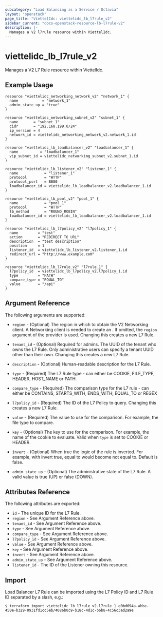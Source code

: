 ```yaml
---
subcategory: "Load Balancing as a Service / Octavia"
layout: "openstack"
page_title: "ViettelIdc: viettelidc_lb_l7rule_v2"
sidebar_current: "docs-openstack-resource-lb-l7rule-v2"
description: |-
  Manages a V2 l7rule resource within ViettelIdc.
---
```


# viettelidc\_lb\_l7rule\_v2

Manages a V2 L7 Rule resource within ViettelIdc.

## Example Usage

```hcl
resource "viettelidc_networking_network_v2" "network_1" {
  name           = "network_1"
  admin_state_up = "true"
}

resource "viettelidc_networking_subnet_v2" "subnet_1" {
  name       = "subnet_1"
  cidr       = "192.168.199.0/24"
  ip_version = 4
  network_id = viettelidc_networking_network_v2.network_1.id
}

resource "viettelidc_lb_loadbalancer_v2" "loadbalancer_1" {
  name          = "loadbalancer_1"
  vip_subnet_id = viettelidc_networking_subnet_v2.subnet_1.id
}

resource "viettelidc_lb_listener_v2" "listener_1" {
  name            = "listener_1"
  protocol        = "HTTP"
  protocol_port   = 8080
  loadbalancer_id = viettelidc_lb_loadbalancer_v2.loadbalancer_1.id
}

resource "viettelidc_lb_pool_v2" "pool_1" {
  name            = "pool_1"
  protocol        = "HTTP"
  lb_method       = "ROUND_ROBIN"
  loadbalancer_id = viettelidc_lb_loadbalancer_v2.loadbalancer_1.id
}

resource "viettelidc_lb_l7policy_v2" "l7policy_1" {
  name         = "test"
  action       = "REDIRECT_TO_URL"
  description  = "test description"
  position     = 1
  listener_id  = viettelidc_lb_listener_v2.listener_1.id
  redirect_url = "http://www.example.com"
}

resource "viettelidc_lb_l7rule_v2" "l7rule_1" {
  l7policy_id  = viettelidc_lb_l7policy_v2.l7policy_1.id
  type         = "PATH"
  compare_type = "EQUAL_TO"
  value        = "/api"
}
```

## Argument Reference

The following arguments are supported:

* `region` - (Optional) The region in which to obtain the V2 Networking client.
    A Networking client is needed to create an . If omitted, the
    `region` argument of the provider is used. Changing this creates a new
    L7 Rule.

* `tenant_id` - (Optional) Required for admins. The UUID of the tenant who owns
    the L7 Rule.  Only administrative users can specify a tenant UUID
    other than their own. Changing this creates a new L7 Rule.

* `description` - (Optional) Human-readable description for the L7 Rule.

* `type` - (Required) The L7 Rule type - can either be COOKIE, FILE\_TYPE, HEADER,
    HOST\_NAME or PATH.

* `compare_type` - (Required) The comparison type for the L7 rule - can either be
    CONTAINS, STARTS\_WITH, ENDS_WITH, EQUAL_TO or REGEX

* `l7policy_id` - (Required) The ID of the L7 Policy to query. Changing this creates a new
    L7 Rule.

* `value` - (Required) The value to use for the comparison. For example, the file type to
    compare.

* `key` - (Optional) The key to use for the comparison. For example, the name of the cookie to
    evaluate. Valid when `type` is set to COOKIE or HEADER.

* `invert` - (Optional) When true the logic of the rule is inverted. For example, with invert
    true, equal to would become not equal to. Default is false.

* `admin_state_up` - (Optional) The administrative state of the L7 Rule.
    A valid value is true (UP) or false (DOWN).

## Attributes Reference

The following attributes are exported:

* `id` - The unique ID for the L7 Rule.
* `region` - See Argument Reference above.
* `tenant_id` - See Argument Reference above.
* `type` - See Argument Reference above.
* `compare_type` - See Argument Reference above.
* `l7policy_id` - See Argument Reference above.
* `value` - See Argument Reference above.
* `key` - See Argument Reference above.
* `invert` - See Argument Reference above.
* `admin_state_up` - See Argument Reference above.
* `listener_id` - The ID of the Listener owning this resource.

## Import

Load Balancer L7 Rule can be imported using the L7 Policy ID and L7 Rule ID
separated by a slash, e.g.:

```
$ terraform import viettelidc_lb_l7rule_v2.l7rule_1 e0bd694a-abbe-450e-b329-0931fd1cc5eb/4086b0c9-b18c-4d1c-b6b8-4c56c3ad2a9e
```
